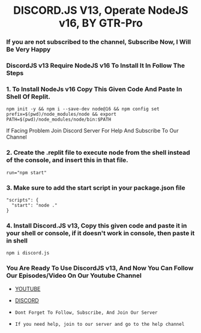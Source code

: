 <h1 align='center'> DISCORD.JS V13, Operate NodeJS v16, BY GTR-Pro </h1> 

### If you are not subscribed to the channel, Subscribe Now, I Will Be Very Happy

### DiscordJS v13 Require NodeJS v16 To Install It In Follow The Steps

### 1. To Install NodeJs v16 Copy This Given Code And Paste In Shell Of Replit.
```
npm init -y && npm i --save-dev node@16 && npm config set prefix=$(pwd)/node_modules/node && export PATH=$(pwd)/node_modules/node/bin:$PATH
```

If Facing Problem Join Discord Server For Help And Subscribe To Our Channel

### 2. Create the .replit file to execute node from the shell instead of the console, and insert this in that file.
```
run="npm start"
```

### 3. Make sure to add the start script in your package.json file
```
"scripts": {
  "start": "node ."
}
```

### 4. Install Discord.JS v13, Copy this given code and paste it in your shell or console, if it doesn't work in console, then paste it in shell
```
npm i discord.js
```

### You Are Ready To Use DiscordJS v13, And Now You Can Follow Our Episodes/Video On Our Youtube Channel
- [YOUTUBE](https://youtube.com/channel/UCFO6VKgiaz2dzhem3fm3wBw)
- [DISCORD](https://discord.gg/MaHcrFHbdW)

- `Dont Forget To Follow, Subscribe, And Join Our Server`
- `If you need help, join to our server and go to the help channel`
